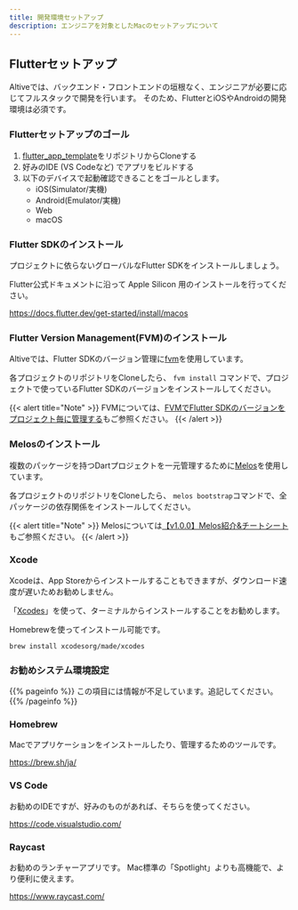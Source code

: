 ```yaml
---
title: 開発環境セットアップ
description: エンジニアを対象としたMacのセットアップについて
---
```


## Flutterセットアップ
Altiveでは、バックエンド・フロントエンドの垣根なく、エンジニアが必要に応じてフルスタックで開発を行います。
そのため、FlutterとiOSやAndroidの開発環境は必須です。

### Flutterセットアップのゴール
1. [flutter_app_template](https://github.com/altive/flutter_app_template)をリポジトリからCloneする
2. 好みのIDE (VS Codeなど) でアプリをビルドする
3. 以下のデバイスで起動確認できることをゴールとします。
    - iOS(Simulator/実機)
    - Android(Emulator/実機)
    - Web
    - macOS

### Flutter SDKのインストール
プロジェクトに依らないグローバルなFlutter SDKをインストールしましょう。

Flutter公式ドキュメントに沿って Apple Silicon 用のインストールを行ってください。

https://docs.flutter.dev/get-started/install/macos

### Flutter Version Management(FVM)のインストール
Altiveでは、Flutter SDKのバージョン管理に[fvm](https://fvm.app/)を使用しています。

各プロジェクトのリポジトリをCloneしたら、 `fvm install` コマンドで、プロジェクトで使っているFlutter SDKのバージョンをインストールしてください。

{{< alert title="Note" >}}
FVMについては、[FVMでFlutter SDKのバージョンをプロジェクト毎に管理する](https://zenn.dev/altiveinc/articles/flutter-version-management)もご参照ください。
{{< /alert >}}


### Melosのインストール
複数のパッケージを持つDartプロジェクトを一元管理するために[Melos](https://melos.invertase.dev/)を使用しています。

各プロジェクトのリポジトリをCloneしたら、 `melos bootstrap`コマンドで、全パッケージの依存関係をインストールしてください。

{{< alert title="Note" >}}
Melosについては[【v1.0.0】Melos紹介&チートシート](https://zenn.dev/altiveinc/articles/melos-for-multiple-packages-dart-projects)もご参照ください。
{{< /alert >}}


### Xcode
Xcodeは、App Storeからインストールすることもできますが、ダウンロード速度が遅いためお勧めしません。

「[Xcodes](https://github.com/XcodesOrg/xcodes)」を使って、ターミナルからインストールすることをお勧めします。

Homebrewを使ってインストール可能です。
```shell
brew install xcodesorg/made/xcodes
```

### お勧めシステム環境設定
{{% pageinfo %}}
この項目には情報が不足しています。追記してください。
{{% /pageinfo %}}

### Homebrew

Macでアプリケーションをインストールしたり、管理するためのツールです。

https://brew.sh/ja/

### VS Code

お勧めのIDEですが、好みのものがあれば、そちらを使ってください。

https://code.visualstudio.com/

### Raycast

お勧めのランチャーアプリです。
Mac標準の「Spotlight」よりも高機能で、より便利に使えます。

https://www.raycast.com/
